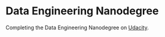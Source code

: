 # Data Engineering Nanodegree

Completing the Data Engineering Nanodegree on [Udacity](https://www.udacity.com/course/data-engineer-nanodegree--nd027).